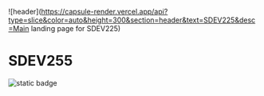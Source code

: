 ![header](https://capsule-render.vercel.app/api?type=slice&color=auto&height=300&section=header&text=SDEV225&desc=Main landing page for SDEV225)

# SDEV255
![static badge](http://ForTheBadge.com/images/badges/built-with-love.svg)